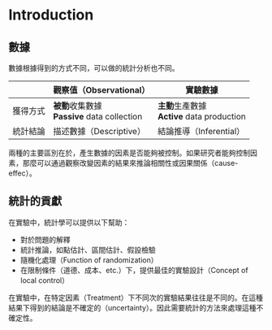 # Introduction

## 數據

數據根據得到的方式不同，可以做的統計分析也不同。

|          | 觀察值（Observational）                         | 實驗數據                                       |
| -------- | ----------------------------------------------- | ---------------------------------------------- |
| 獲得方式 | **被動**收集數據<br/>**Passive** data collection | **主動**生產數據<br/>**Active** data production |
統計結論|描述數據（Descriptive）|結論推導（Inferential）|

兩種的主要區別在於，產生數據的因素是否能夠被控制。如果研究者能夠控制因素，那麼可以通過觀察改變因素的結果來推論相關性或因果關係（cause-effec）。

## 統計的貢獻

在實驗中，統計學可以提供以下幫助：
- 對於問題的解釋
- 統計推論，如點估計、區間估計、假設檢驗
- 隨機化處理（Function of randomization）
- 在限制條件（道德、成本、etc.）下，提供最佳的實驗設計（Concept of local
control）

在實驗中，在特定因素（Treatment）下不同次的實驗結果往往是不同的。在這種結果下得到的結論是不確定的（uncertainty）。因此需要統計的方法來處理這種不確定性。